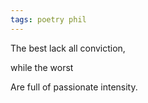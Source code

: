 ```yaml
---
tags: poetry phil
---
```


The best lack all conviction, 

while the worst

Are full of passionate intensity.

